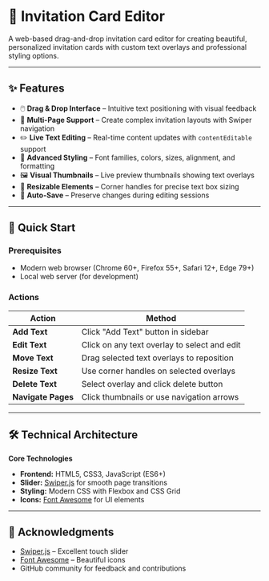 # 🎨 Invitation Card Editor  

A web-based drag-and-drop invitation card editor for creating beautiful, personalized invitation cards with custom text overlays and professional styling options.  

---

## ✨ Features  

- 🖱️ **Drag & Drop Interface** – Intuitive text positioning with visual feedback  
- 📱 **Multi-Page Support** – Create complex invitation layouts with Swiper navigation  
- ✏️ **Live Text Editing** – Real-time content updates with `contentEditable` support  
- 🎨 **Advanced Styling** – Font families, colors, sizes, alignment, and formatting  
- 🖼️ **Visual Thumbnails** – Live preview thumbnails showing text overlays  
- 📏 **Resizable Elements** – Corner handles for precise text box sizing  
- 💾 **Auto-Save** – Preserve changes during editing sessions  

---

## 🚀 Quick Start  

### Prerequisites  
- Modern web browser (Chrome 60+, Firefox 55+, Safari 12+, Edge 79+)  
- Local web server (for development)  

### Actions  

| Action         | Method                                          |
|----------------|-------------------------------------------------|
| **Add Text**   | Click "Add Text" button in sidebar              |
| **Edit Text**  | Click on any text overlay to select and edit    |
| **Move Text**  | Drag selected text overlays to reposition       |
| **Resize Text**| Use corner handles on selected overlays         |
| **Delete Text**| Select overlay and click delete button          |
| **Navigate Pages** | Click thumbnails or use navigation arrows  |  

---

## 🛠️ Technical Architecture  

**Core Technologies**  
- **Frontend:** HTML5, CSS3, JavaScript (ES6+)  
- **Slider:** [Swiper.js](https://swiperjs.com/) for smooth page transitions  
- **Styling:** Modern CSS with Flexbox and CSS Grid  
- **Icons:** [Font Awesome](https://fontawesome.com/) for UI elements  

---

## 🙏 Acknowledgments  
- [Swiper.js](https://swiperjs.com/) – Excellent touch slider  
- [Font Awesome](https://fontawesome.com/) – Beautiful icons  
- GitHub community for feedback and contributions  
